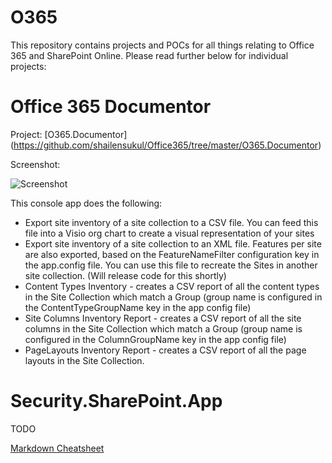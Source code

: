 # O365

This repository contains projects and POCs for all things relating to Office 365 and SharePoint Online.
Please read further below for individual projects:

# Office 365 Documentor 
Project: [O365.Documentor] (https://github.com/shailensukul/Office365/tree/master/O365.Documentor)

Screenshot:

![Screenshot][logo]

[logo]: https://github.com/shailensukul/Office365/blob/master/O365.Documentor/O365Documentor.png "Office 365 Documentor" 

This console app does the following:
* Export site inventory of a site collection to a CSV file. You can feed this file into a Visio org chart to create a visual representation of your sites
* Export site inventory of a site collection to an XML file. Features per site are also exported, based on the FeatureNameFilter configuration key in the app.config file. You can use this file to recreate the Sites in another site collection. (Will release code for this shortly)
* Content Types Inventory - creates a CSV report of all the content types in the Site Collection which match a Group (group name is configured in the ContentTypeGroupName key in the app config file)
* Site Columns Inventory Report - creates a CSV report of all the site columns in the Site Collection which match a Group (group name is configured in the ColumnGroupName key in the app config file)
* PageLayouts Inventory Report - creates a CSV report of all the page layouts in the Site Collection.

# Security.SharePoint.App
TODO

[Markdown Cheatsheet](https://github.com/adam-p/markdown-here/wiki/Markdown-Here-Cheatsheet)
